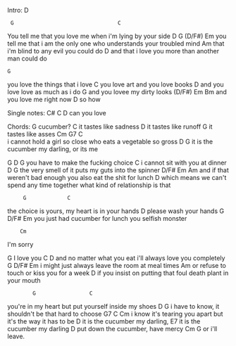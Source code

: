 Intro: D

     G                                 C
You tell me that you love me when i'm lying by your side
     D                         G                    (D/F#)  Em
you tell me that i am the only one who understands your troubled mind
                      Am
that i'm blind to any evil you could do
           D
and that i love you more than another man could do

    G
you love the things that i love
         C
you love art and you love books
             D
and you love love as much as i do
        G
and you lovee my dirty looks
    (D/F#)  Em        Bm
and you love me right now
   D
so how

Single notes: C#   C      D
             can   you   love

Chords:  G
        cucumber?
               C
it tastes like sadness
               D
it tastes like runoff
               G
it tastes like asses
       Cm                   G7                  C      
i cannot hold a girl so     close who eats a    vegetable so gross
           D                          G
it is the cucumber my darling, or its me

G           D                G
you have to make the fucking choice
                         C
i cannot sit with you at dinner
         D                          G
the very smell of it puts my guts into the spinner
            D/F#        Em                               Am
and if that weren't bad enough you also eat the shit for lunch
                               D
which means we can't spend any time together
what kind of relationship is that

         G             C
the choice is yours, my heart is in your hands
                 D
please wash your hands
               G                    D/F#     Em
you just had cucumber for lunch you selfish monster

        Cm
I'm sorry

   G
I love you
        C                              D
and no matter what you eat i'll always love you completely
  G                 D/F#             Em
i might just always leave the room at meal times
                        Am
or refuse to touch or   kiss you for a week
            D
if you insist on putting that foul death plant in your mouth

            G                 C
you're in my heart but put yourself inside my shoes
          D                   G
i have to know, it shouldn't be that hard to choose
            G7                             C             Cm
i know it's tearing you apart but it's the way it has to be
          D
it is the cucumber my darling,
          E7
it is the cucumber my darling
          D
put down the cucumber, have mercy
          Cm          G
or i'll leave.
